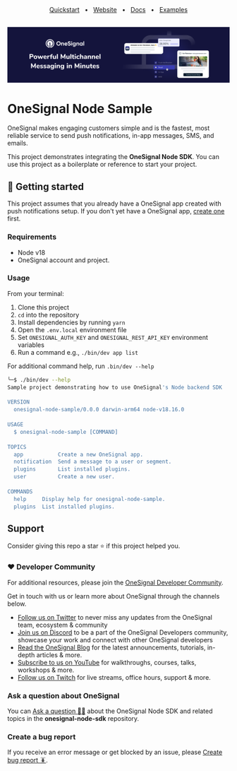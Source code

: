 <div align="center">
  <a href="https://documentation.onesignal.com/docs/onboarding-with-onesignal" target="_blank">Quickstart</a>
  <span>&nbsp;&nbsp;•&nbsp;&nbsp;</span>
  <a href="https://onesignal.com/" target="_blank">Website</a>
  <span>&nbsp;&nbsp;•&nbsp;&nbsp;</span>
  <a href="https://documentation.onesignal.com/docs" target="_blank">Docs</a>
  <span>&nbsp;&nbsp;•&nbsp;&nbsp;</span>
  <a href="https://github.com/OneSignalDevelopers" target="_blank">Examples</a>
  <br />
 <br />
</div>

![OneSignal](https://github.com/OneSignalDevelopers/.github/blob/main/assets/onesignal-banner.png?raw=true)

# OneSignal Node Sample

OneSignal makes engaging customers simple and is the fastest, most reliable service to send push notifications, in-app messages, SMS, and emails.

This project demonstrates integrating the **OneSignal Node SDK**. You can use this project as a boilerplate or reference to start your project.

## 🚦 Getting started

This project assumes that you already have a OneSignal app created with push notifications setup. If you don't yet have a OneSignal app, [create one](https://documentation.onesignal.com/docs/apps-organizations#create-an-app) first.

### Requirements

* Node v18
* OneSignal account and project.

### Usage

From your terminal:

1. Clone this project
2. `cd` into the repository
3. Install dependencies by running `yarn`
4. Open the `.env.local` environment file
5. Set `ONESIGNAL_AUTH_KEY` and `ONESIGNAL_REST_API_KEY` environment variables
6. Run a command e.g., `./bin/dev app list`

For additional command help, run `.bin/dev --help`

```bash
╰─$ ./bin/dev --help
Sample project demonstrating how to use OneSignal's Node backend SDK

VERSION
  onesignal-node-sample/0.0.0 darwin-arm64 node-v18.16.0

USAGE
  $ onesignal-node-sample [COMMAND]

TOPICS
  app           Create a new OneSignal app.
  notification  Send a message to a user or segment.
  plugins       List installed plugins.
  user          Create a new user.

COMMANDS
  help     Display help for onesignal-node-sample.
  plugins  List installed plugins.
```

## Support

Consider giving this repo a star ⭐️ if this project helped you.

### ❤️ Developer Community

For additional resources, please join the [OneSignal Developer Community](https://onesignal.com/onesignal-developers).

Get in touch with us or learn more about OneSignal through the channels below.

* [Follow us on Twitter](https://twitter.com/onesignaldevs) to never miss any updates from the OneSignal team, ecosystem & community
* [Join us on Discord](https://discord.gg/EP7gf6Uz7G) to be a part of the OneSignal Developers community, showcase your work and connect with other OneSignal developers
* [Read the OneSignal Blog](https://onesignal.com/blog/) for the latest announcements, tutorials, in-depth articles & more.
* [Subscribe to us on YouTube](https://www.youtube.com/channel/UCe63d5EDQsSkOov-bIE_8Aw/featured) for walkthroughs, courses, talks, workshops & more.
* [Follow us on Twitch](https://www.twitch.tv/onesignaldevelopers) for live streams, office hours, support & more.

### Ask a question about OneSignal

You can  [Ask a question 🙋‍♂️](https://github.com/OneSignal/onesignal-node-api/issues/new?assignees=&labels=triage&projects=&template=ask-question.yml&title=%5Bquestion%5D%3A+) about the OneSignal Node SDK and related topics in the **onesignal-node-sdk** repository.

### Create a bug report

If you receive an error message or get blocked by an issue, please [Create bug report 🪳](https://github.com/OneSignal/onesignal-node-api/issues/new?assignees=&labels=bug%2Ctriage&projects=&template=bug-report.yml&title=%5BBug%5D%3A+).
